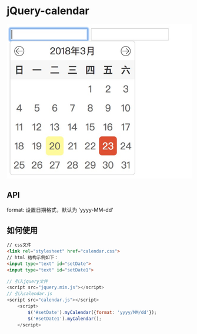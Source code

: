 # jQuery-calendar

![](calendar.png)


## API

format: 设置日期格式，默认为 'yyyy-MM-dd'

## 如何使用


``` html
// css文件
<link rel="stylesheet" href="calendar.css">
// html 结构示例如下：
<input type="text" id="setDate">
<input type="text" id="setDate1">
```


``` javascript
// 引入jquery文件
<script src="jquery.min.js"></script>
// 引入calendar.js
<script src="calendar.js"></script>
    <script>
        $('#setDate').myCalendar({format: 'yyyy/MM/dd'});
        $('#setDate1').myCalendar();
    </script>
```

